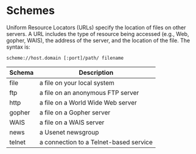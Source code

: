 # Schemes

Uniform Resource Locators (URLs) specify the location of files on other servers. A URL includes the type of resource being accessed (e.g., Web, gopher, WAIS), the address of the server, and the location of the file. The syntax is:
```url
scheme://host.domain [:port]/path/ filename
```

| Schema | Description |  
| --- | --- |  
| file | a file on your local system |    
| ftp | a file on an anonymous FTP server |  
| http | a file on a World Wide Web server |  
| gopher | a file on a Gopher server |  
| WAIS | a file on a WAIS server |  
| news | a Usenet newsgroup |  
| telnet | a connection to a Telnet-based service |  


